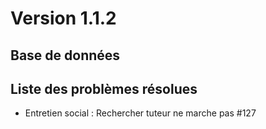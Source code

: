 # Version 1.1.2


## Base de données 



## Liste des problèmes résolues

- Entretien social : Rechercher tuteur ne marche pas #127
